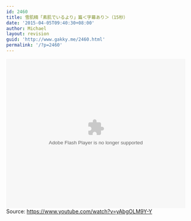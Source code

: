 ```yaml
---
id: 2460
title: 雪肌精「素肌でいるより」篇＜字幕あり＞（15秒）
date: '2015-04-05T09:40:30+08:00'
author: Michael
layout: revision
guid: 'http://www.gakky.me/2460.html'
permalink: '/?p=2460'
---
```


<embed height="400" src="http://www.tudou.com/v/09PqI3G_yoc/&bid=05&rpid=51229674&resourceId=51229674_05_05_99/v.swf" type="application/x-shockwave-flash" width="480"></embed>  
Source: <https://www.youtube.com/watch?v=yAbgOLM9Y-Y>